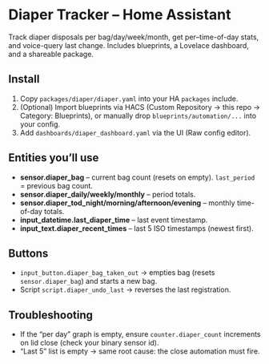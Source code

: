 # Diaper Tracker – Home Assistant

Track diaper disposals per bag/day/week/month, get per–time-of-day stats, and voice-query last change.
Includes blueprints, a Lovelace dashboard, and a shareable package.

## Install
1. Copy `packages/diaper/diaper.yaml` into your HA `packages` include.
2. (Optional) Import blueprints via HACS (Custom Repository → this repo → Category: Blueprints),
   or manually drop `blueprints/automation/...` into your config.
3. Add `dashboards/diaper_dashboard.yaml` via the UI (Raw config editor).

## Entities you’ll use
- **sensor.diaper_bag** – current bag count (resets on empty). `last_period` = previous bag count.
- **sensor.diaper_daily/weekly/monthly** – period totals.
- **sensor.diaper_tod_night/morning/afternoon/evening** – monthly time-of-day totals.
- **input_datetime.last_diaper_time** – last event timestamp.
- **input_text.diaper_recent_times** – last 5 ISO timestamps (newest first).

## Buttons
- `input_button.diaper_bag_taken_out` → empties bag (resets `sensor.diaper_bag`) and starts a new bag.
- Script `script.diaper_undo_last` → reverses the last registration.

## Troubleshooting
- If the “per day” graph is empty, ensure `counter.diaper_count` increments on lid close (check your binary sensor id).
- “Last 5” list is empty → same root cause: the close automation must fire.
